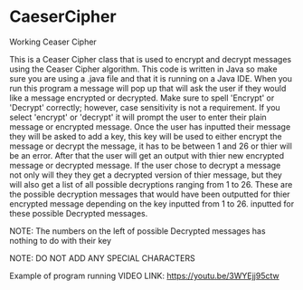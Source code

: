 # CaeserCipher

Working Ceaser Cipher

This is a Ceaser Cipher class that is used to encrypt and decrypt messages using the Ceaser Cipher algorithm. This code is written in Java so make sure you are using a
.java file and that it is running on a Java IDE. When you run this program a message will pop up that will ask the user if they would like a message encrypted or decrypted. Make sure to spell 'Encrypt' or 'Decrypt' correctly; however, case sensitivity is not a requirement. If you select 'encrypt' or 'decrypt' it will prompt the user to enter their plain message or encrypted message. Once the user has inputted their message they will be asked to add a key, this key will be used to either encrypt the message or decrypt the message, it has to be between 1 and 26 or thier will be an error. After that the user will get an output with thier new encrypted message or decrypted message. If the user chose to decrypt a message not only will they they get a decrypted version of thier message, but they will also get a list of all possible decryptions ranging from 1 to 26. These are the possible decryption messages that would have been outputted for thier encrypted message depending on the key inputted from 1 to 26. inputted for these possible Decrypted messages.

NOTE: The numbers on the left of possible Decrypted messages has nothing to do with their key

NOTE: DO NOT ADD ANY SPECIAL CHARACTERS

Example of program running VIDEO LINK:
https://youtu.be/3WYEjj95ctw
